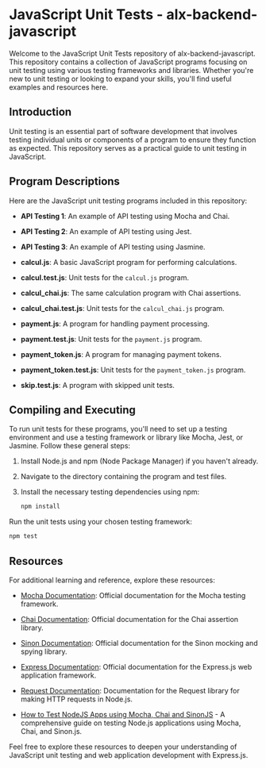 # JavaScript Unit Tests - alx-backend-javascript

Welcome to the JavaScript Unit Tests repository of alx-backend-javascript. This repository contains a collection of JavaScript programs focusing on unit testing using various testing frameworks and libraries. Whether you're new to unit testing or looking to expand your skills, you'll find useful examples and resources here.

## Introduction

Unit testing is an essential part of software development that involves testing individual units or components of a program to ensure they function as expected. This repository serves as a practical guide to unit testing in JavaScript.

## Program Descriptions

Here are the JavaScript unit testing programs included in this repository:

- **API Testing 1**: An example of API testing using Mocha and Chai.

- **API Testing 2**: An example of API testing using Jest.

- **API Testing 3**: An example of API testing using Jasmine.

- **calcul.js**: A basic JavaScript program for performing calculations.

- **calcul.test.js**: Unit tests for the `calcul.js` program.

- **calcul_chai.js**: The same calculation program with Chai assertions.

- **calcul_chai.test.js**: Unit tests for the `calcul_chai.js` program.

- **payment.js**: A program for handling payment processing.

- **payment.test.js**: Unit tests for the `payment.js` program.

- **payment_token.js**: A program for managing payment tokens.

- **payment_token.test.js**: Unit tests for the `payment_token.js` program.

- **skip.test.js**: A program with skipped unit tests.

## Compiling and Executing

To run unit tests for these programs, you'll need to set up a testing environment and use a testing framework or library like Mocha, Jest, or Jasmine. Follow these general steps:

1. Install Node.js and npm (Node Package Manager) if you haven't already.

2. Navigate to the directory containing the program and test files.

3. Install the necessary testing dependencies using npm:

   ```bash
   npm install
   ```

Run the unit tests using your chosen testing framework:

```bash
npm test
```

## Resources

For additional learning and reference, explore these resources:

- [Mocha Documentation](https://mochajs.org/): Official documentation for the Mocha testing framework.

- [Chai Documentation](https://www.chaijs.com/): Official documentation for the Chai assertion library.

- [Sinon Documentation](https://sinonjs.org/): Official documentation for the Sinon mocking and spying library.

- [Express Documentation](https://expressjs.com/): Official documentation for the Express.js web application framework.

- [Request Documentation](https://www.npmjs.com/package/request): Documentation for the Request library for making HTTP requests in Node.js.

- [How to Test NodeJS Apps using Mocha, Chai and SinonJS](https://www.codementor.io/blog/nodejs-testing-mocha-chai-sinon-c10tc4fsa) - A comprehensive guide on testing Node.js applications using Mocha, Chai, and Sinon.js.

Feel free to explore these resources to deepen your understanding of JavaScript unit testing and web application development with Express.js.

